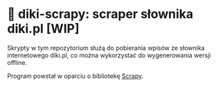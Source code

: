 # 🚧 diki-scrapy: scraper słownika diki.pl [WIP]
Skrypty w tym repozytorium służą do pobierania wpisów ze słownika internetowego
diki.pl, co można wykorzystać do wygenerowania wersji offline.

Program powstał w oparciu o bibliotekę [Scrapy](https://github.com/scrapy/scrapy).
